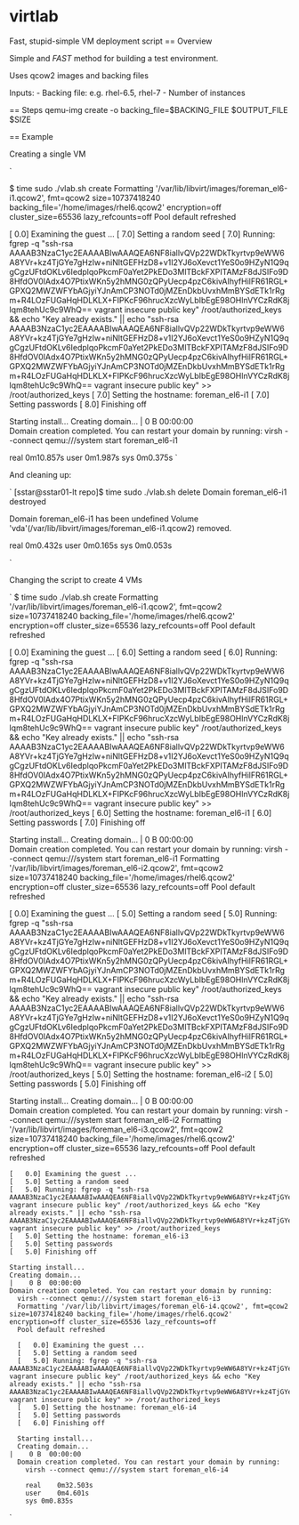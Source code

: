 virtlab
=======

Fast, stupid-simple VM deployment script
== Overview

Simple and *FAST* method for building a test environment.

Uses qcow2 images and backing files


Inputs:
    - Backing file: e.g. rhel-6.5, rhel-7
    - Number of instances

== Steps
    qemu-img create -o backing_file=$BACKING_FILE $OUTPUT_FILE $SIZE

== Example

Creating a single VM

`

$ time sudo ./vlab.sh create
Formatting '/var/lib/libvirt/images/foreman_el6-i1.qcow2', fmt=qcow2 size=10737418240 backing_file='/home/images/rhel6.qcow2' encryption=off cluster_size=65536 lazy_refcounts=off 
Pool default refreshed

[   0.0] Examining the guest ...
[   7.0] Setting a random seed
[   7.0] Running: fgrep -q "ssh-rsa AAAAB3NzaC1yc2EAAAABIwAAAQEA6NF8iallvQVp22WDkTkyrtvp9eWW6A8YVr+kz4TjGYe7gHzIw+niNltGEFHzD8+v1I2YJ6oXevct1YeS0o9HZyN1Q9qgCgzUFtdOKLv6IedplqoPkcmF0aYet2PkEDo3MlTBckFXPITAMzF8dJSIFo9D8HfdOV0IAdx4O7PtixWKn5y2hMNG0zQPyUecp4pzC6kivAIhyfHilFR61RGL+GPXQ2MWZWFYbAGjyiYJnAmCP3NOTd0jMZEnDkbUvxhMmBYSdETk1rRgm+R4LOzFUGaHqHDLKLX+FIPKcF96hrucXzcWyLbIbEgE98OHlnVYCzRdK8jlqm8tehUc9c9WhQ== vagrant insecure public key" /root/authorized_keys && echo "Key already exists." || echo "ssh-rsa AAAAB3NzaC1yc2EAAAABIwAAAQEA6NF8iallvQVp22WDkTkyrtvp9eWW6A8YVr+kz4TjGYe7gHzIw+niNltGEFHzD8+v1I2YJ6oXevct1YeS0o9HZyN1Q9qgCgzUFtdOKLv6IedplqoPkcmF0aYet2PkEDo3MlTBckFXPITAMzF8dJSIFo9D8HfdOV0IAdx4O7PtixWKn5y2hMNG0zQPyUecp4pzC6kivAIhyfHilFR61RGL+GPXQ2MWZWFYbAGjyiYJnAmCP3NOTd0jMZEnDkbUvxhMmBYSdETk1rRgm+R4LOzFUGaHqHDLKLX+FIPKcF96hrucXzcWyLbIbEgE98OHlnVYCzRdK8jlqm8tehUc9c9WhQ== vagrant insecure public key" >> /root/authorized_keys
[   7.0] Setting the hostname: foreman_el6-i1
[   7.0] Setting passwords
[   8.0] Finishing off

Starting install...
Creating domain...                                                                                                                                 |    0 B  00:00:00     
Domain creation completed. You can restart your domain by running:
  virsh --connect qemu:///system start foreman_el6-i1

  real  0m10.857s
  user  0m1.987s
  sys   0m0.375s
`


And cleaning up:

`
[sstar@sstar01-lt repo]$ time sudo ./vlab.sh delete
  Domain foreman_el6-i1 destroyed

  Domain foreman_el6-i1 has been undefined
  Volume 'vda'(/var/lib/libvirt/images/foreman_el6-i1.qcow2) removed.


  real  0m0.432s
  user  0m0.165s
  sys   0m0.053s

`

Changing the script to create 4 VMs

`
$ time sudo ./vlab.sh create
Formatting '/var/lib/libvirt/images/foreman_el6-i1.qcow2', fmt=qcow2 size=10737418240 backing_file='/home/images/rhel6.qcow2' encryption=off cluster_size=65536 lazy_refcounts=off 
Pool default refreshed

[   0.0] Examining the guest ...
[   6.0] Setting a random seed
[   6.0] Running: fgrep -q "ssh-rsa AAAAB3NzaC1yc2EAAAABIwAAAQEA6NF8iallvQVp22WDkTkyrtvp9eWW6A8YVr+kz4TjGYe7gHzIw+niNltGEFHzD8+v1I2YJ6oXevct1YeS0o9HZyN1Q9qgCgzUFtdOKLv6IedplqoPkcmF0aYet2PkEDo3MlTBckFXPITAMzF8dJSIFo9D8HfdOV0IAdx4O7PtixWKn5y2hMNG0zQPyUecp4pzC6kivAIhyfHilFR61RGL+GPXQ2MWZWFYbAGjyiYJnAmCP3NOTd0jMZEnDkbUvxhMmBYSdETk1rRgm+R4LOzFUGaHqHDLKLX+FIPKcF96hrucXzcWyLbIbEgE98OHlnVYCzRdK8jlqm8tehUc9c9WhQ== vagrant insecure public key" /root/authorized_keys && echo "Key already exists." || echo "ssh-rsa AAAAB3NzaC1yc2EAAAABIwAAAQEA6NF8iallvQVp22WDkTkyrtvp9eWW6A8YVr+kz4TjGYe7gHzIw+niNltGEFHzD8+v1I2YJ6oXevct1YeS0o9HZyN1Q9qgCgzUFtdOKLv6IedplqoPkcmF0aYet2PkEDo3MlTBckFXPITAMzF8dJSIFo9D8HfdOV0IAdx4O7PtixWKn5y2hMNG0zQPyUecp4pzC6kivAIhyfHilFR61RGL+GPXQ2MWZWFYbAGjyiYJnAmCP3NOTd0jMZEnDkbUvxhMmBYSdETk1rRgm+R4LOzFUGaHqHDLKLX+FIPKcF96hrucXzcWyLbIbEgE98OHlnVYCzRdK8jlqm8tehUc9c9WhQ== vagrant insecure public key" >> /root/authorized_keys
[   6.0] Setting the hostname: foreman_el6-i1
[   6.0] Setting passwords
[   7.0] Finishing off

Starting install...
Creating domain...                                                                                                                                |    0 B  00:00:00     
Domain creation completed. You can restart your domain by running:
  virsh --connect qemu:///system start foreman_el6-i1
  Formatting '/var/lib/libvirt/images/foreman_el6-i2.qcow2', fmt=qcow2 size=10737418240 backing_file='/home/images/rhel6.qcow2' encryption=off cluster_size=65536 lazy_refcounts=off 
  Pool default refreshed

  [   0.0] Examining the guest ...
  [   5.0] Setting a random seed
  [   5.0] Running: fgrep -q "ssh-rsa AAAAB3NzaC1yc2EAAAABIwAAAQEA6NF8iallvQVp22WDkTkyrtvp9eWW6A8YVr+kz4TjGYe7gHzIw+niNltGEFHzD8+v1I2YJ6oXevct1YeS0o9HZyN1Q9qgCgzUFtdOKLv6IedplqoPkcmF0aYet2PkEDo3MlTBckFXPITAMzF8dJSIFo9D8HfdOV0IAdx4O7PtixWKn5y2hMNG0zQPyUecp4pzC6kivAIhyfHilFR61RGL+GPXQ2MWZWFYbAGjyiYJnAmCP3NOTd0jMZEnDkbUvxhMmBYSdETk1rRgm+R4LOzFUGaHqHDLKLX+FIPKcF96hrucXzcWyLbIbEgE98OHlnVYCzRdK8jlqm8tehUc9c9WhQ== vagrant insecure public key" /root/authorized_keys && echo "Key already exists." || echo "ssh-rsa AAAAB3NzaC1yc2EAAAABIwAAAQEA6NF8iallvQVp22WDkTkyrtvp9eWW6A8YVr+kz4TjGYe7gHzIw+niNltGEFHzD8+v1I2YJ6oXevct1YeS0o9HZyN1Q9qgCgzUFtdOKLv6IedplqoPkcmF0aYet2PkEDo3MlTBckFXPITAMzF8dJSIFo9D8HfdOV0IAdx4O7PtixWKn5y2hMNG0zQPyUecp4pzC6kivAIhyfHilFR61RGL+GPXQ2MWZWFYbAGjyiYJnAmCP3NOTd0jMZEnDkbUvxhMmBYSdETk1rRgm+R4LOzFUGaHqHDLKLX+FIPKcF96hrucXzcWyLbIbEgE98OHlnVYCzRdK8jlqm8tehUc9c9WhQ== vagrant insecure public key" >> /root/authorized_keys
  [   5.0] Setting the hostname: foreman_el6-i2
  [   5.0] Setting passwords
  [   5.0] Finishing off

  Starting install...
  Creating domain...                                                                                                                                |    0 B  00:00:00     
  Domain creation completed. You can restart your domain by running:
    virsh --connect qemu:///system start foreman_el6-i2
    Formatting '/var/lib/libvirt/images/foreman_el6-i3.qcow2', fmt=qcow2 size=10737418240 backing_file='/home/images/rhel6.qcow2' encryption=off cluster_size=65536 lazy_refcounts=off 
    Pool default refreshed

    [   0.0] Examining the guest ...
    [   5.0] Setting a random seed
    [   5.0] Running: fgrep -q "ssh-rsa AAAAB3NzaC1yc2EAAAABIwAAAQEA6NF8iallvQVp22WDkTkyrtvp9eWW6A8YVr+kz4TjGYe7gHzIw+niNltGEFHzD8+v1I2YJ6oXevct1YeS0o9HZyN1Q9qgCgzUFtdOKLv6IedplqoPkcmF0aYet2PkEDo3MlTBckFXPITAMzF8dJSIFo9D8HfdOV0IAdx4O7PtixWKn5y2hMNG0zQPyUecp4pzC6kivAIhyfHilFR61RGL+GPXQ2MWZWFYbAGjyiYJnAmCP3NOTd0jMZEnDkbUvxhMmBYSdETk1rRgm+R4LOzFUGaHqHDLKLX+FIPKcF96hrucXzcWyLbIbEgE98OHlnVYCzRdK8jlqm8tehUc9c9WhQ== vagrant insecure public key" /root/authorized_keys && echo "Key already exists." || echo "ssh-rsa AAAAB3NzaC1yc2EAAAABIwAAAQEA6NF8iallvQVp22WDkTkyrtvp9eWW6A8YVr+kz4TjGYe7gHzIw+niNltGEFHzD8+v1I2YJ6oXevct1YeS0o9HZyN1Q9qgCgzUFtdOKLv6IedplqoPkcmF0aYet2PkEDo3MlTBckFXPITAMzF8dJSIFo9D8HfdOV0IAdx4O7PtixWKn5y2hMNG0zQPyUecp4pzC6kivAIhyfHilFR61RGL+GPXQ2MWZWFYbAGjyiYJnAmCP3NOTd0jMZEnDkbUvxhMmBYSdETk1rRgm+R4LOzFUGaHqHDLKLX+FIPKcF96hrucXzcWyLbIbEgE98OHlnVYCzRdK8jlqm8tehUc9c9WhQ== vagrant insecure public key" >> /root/authorized_keys
    [   5.0] Setting the hostname: foreman_el6-i3
    [   5.0] Setting passwords
    [   5.0] Finishing off

    Starting install...
    Creating domain...                                                                                                                                |    0 B  00:00:00     
    Domain creation completed. You can restart your domain by running:
      virsh --connect qemu:///system start foreman_el6-i3
      Formatting '/var/lib/libvirt/images/foreman_el6-i4.qcow2', fmt=qcow2 size=10737418240 backing_file='/home/images/rhel6.qcow2' encryption=off cluster_size=65536 lazy_refcounts=off 
      Pool default refreshed

      [   0.0] Examining the guest ...
      [   5.0] Setting a random seed
      [   5.0] Running: fgrep -q "ssh-rsa AAAAB3NzaC1yc2EAAAABIwAAAQEA6NF8iallvQVp22WDkTkyrtvp9eWW6A8YVr+kz4TjGYe7gHzIw+niNltGEFHzD8+v1I2YJ6oXevct1YeS0o9HZyN1Q9qgCgzUFtdOKLv6IedplqoPkcmF0aYet2PkEDo3MlTBckFXPITAMzF8dJSIFo9D8HfdOV0IAdx4O7PtixWKn5y2hMNG0zQPyUecp4pzC6kivAIhyfHilFR61RGL+GPXQ2MWZWFYbAGjyiYJnAmCP3NOTd0jMZEnDkbUvxhMmBYSdETk1rRgm+R4LOzFUGaHqHDLKLX+FIPKcF96hrucXzcWyLbIbEgE98OHlnVYCzRdK8jlqm8tehUc9c9WhQ== vagrant insecure public key" /root/authorized_keys && echo "Key already exists." || echo "ssh-rsa AAAAB3NzaC1yc2EAAAABIwAAAQEA6NF8iallvQVp22WDkTkyrtvp9eWW6A8YVr+kz4TjGYe7gHzIw+niNltGEFHzD8+v1I2YJ6oXevct1YeS0o9HZyN1Q9qgCgzUFtdOKLv6IedplqoPkcmF0aYet2PkEDo3MlTBckFXPITAMzF8dJSIFo9D8HfdOV0IAdx4O7PtixWKn5y2hMNG0zQPyUecp4pzC6kivAIhyfHilFR61RGL+GPXQ2MWZWFYbAGjyiYJnAmCP3NOTd0jMZEnDkbUvxhMmBYSdETk1rRgm+R4LOzFUGaHqHDLKLX+FIPKcF96hrucXzcWyLbIbEgE98OHlnVYCzRdK8jlqm8tehUc9c9WhQ== vagrant insecure public key" >> /root/authorized_keys
      [   5.0] Setting the hostname: foreman_el6-i4
      [   5.0] Setting passwords
      [   6.0] Finishing off

      Starting install...
      Creating domain...                                                                                                                                |    0 B  00:00:00     
      Domain creation completed. You can restart your domain by running:
        virsh --connect qemu:///system start foreman_el6-i4

        real    0m32.503s
        user    0m4.601s
        sys 0m0.835s

`
